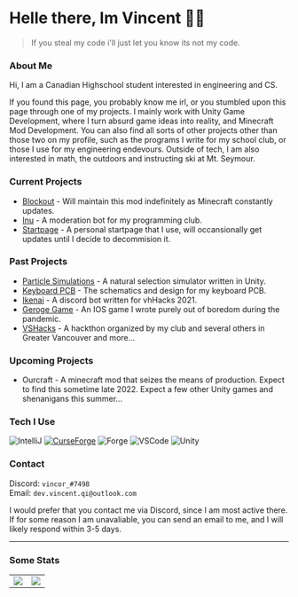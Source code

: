Helle there, Im Vincent 👋🏻
==================================================================================================
> If you steal my code i'll just let you know its not my code.

### About Me

Hi, I am a Canadian Highschool student interested in engineering and CS. 

If you found this page, you probably know me irl, or you stumbled upon this page through one of my projects. I mainly work with Unity Game Development, where I turn absurd game ideas into reality, and Minecraft Mod Development. You can also find all sorts of other projects other than those two on my profile, such as the programs I write for my school club, or those I use for my engineering endevours. Outside of tech, I am also interested in math, the outdoors and instructing ski at Mt. Seymour.

### Current Projects
- [Blockout](https://github.com/vincor-qc/blockout) - Will maintain this mod indefinitely as Minecraft constantly updates.
- [Inu](https://github.com/Bulldog-Computer-Club/inu) - A moderation bot for my programming club.
- [Startpage](https://github.com/vincor-qc/new-startpage) - A personal startpage that I use, will occansionally get updates until I decide to decommision it.

### Past Projects
- [Particle Simulations](https://github.com/vincor-qc/Particle-Simulations) - A natural selection simulator written in Unity.
- [Keyboard PCB](https://github.com/vincor-qc/keyboard-pcb) - The schematics and design for my keyboard PCB.
- [Ikenai](https://github.com/vincor-qc/vhhacks-2021) - A discord bot written for vhHacks 2021.
- [Geroge Game](https://github.com/vincor-qc/george-simulator) - An IOS game I wrote purely out of boredom during the pandemic.
- [VSHacks](https://vshacks.tech/) - A hackthon organized by my club and several others in Greater Vancouver
and more...

### Upcoming Projects
- Ourcraft - A minecraft mod that seizes the means of production. Expect to find this sometime late 2022.
Expect a few other Unity games and shenanigans this summer...

### Tech I Use
![IntelliJ](https://img.shields.io/badge/IntelliJ-2021.3.3-red?style=for-the-badge&logo=IntelliJ%20IDEA)
[![CurseForge](https://img.shields.io/badge/Curseforge-Mods-orange?style=for-the-badge&logo=CurseForge)](https://www.curseforge.com/members/vincorqc/projects)
![Forge](https://img.shields.io/badge/Ren'py-brightgreen?style=for-the-badge&logo=renpy&logoColor=FFFFFF)
![VSCode](https://img.shields.io/badge/VSCode-1.67-blue?style=for-the-badge&logo=visualstudiocode)
![Unity](https://img.shields.io/badge/Unity-2022.1.1-blueviolet?style=for-the-badge&logo=unity)


### Contact
Discord: `vincor_#7498`<br>
Email: `dev.vincent.qi@outlook.com`

I would prefer that you contact me via Discord, since I am most active there. If for some reason I am unavaliable, you can send an email to me, and I will likely respond within 3-5 days.

--------------------------------------------------------------------------------------------------

### Some Stats

<table>
  <tr>
    <td align="center" style="padding=0;width=50%;">
      <img align="center" style="padding=0;" src="https://github-readme-stats.vercel.app/api/?username=vincor-qc&show_icons=true&title_color=D02525&text_color=909090&bg_color=00000000&hide_border=true&icon_color=C05050&count_private=true" />
    </td>
    <td align="center" style="padding=0;width=50%;">
      <img align="center" style="padding=0;" src="https://github-readme-stats.vercel.app/api/top-langs/?username=vincor-qc&layout=compact&show_icons=true&title_color=D02525&text_color=909090&bg_color=00000000&hide_border=true&icon_color=E05040&langs_count=8&hide=c%2B%2B,c,makefile,freemarker,assembly,pawn,roff&exclude_repo=Particle-Simulations,george-royale&count_private=true" />
    </td>
  </tr>
</table>
